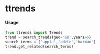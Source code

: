 # ttrends
 
#### Usage 
```python
from ttrends import Trends
trend = search_trends(geo='GB',years=5)
search_terms = ['apple','adele','batman']
trend.get_related(search_terms)
```
